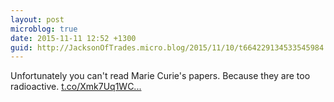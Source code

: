 ```yaml
---
layout: post
microblog: true
date: 2015-11-11 12:52 +1300
guid: http://JacksonOfTrades.micro.blog/2015/11/10/t664229134533545984.html
---
```

Unfortunately you can't read Marie Curie's papers. Because they are too radioactive. [t.co/Xmk7Uq1WC...](https://t.co/Xmk7Uq1WCg)
